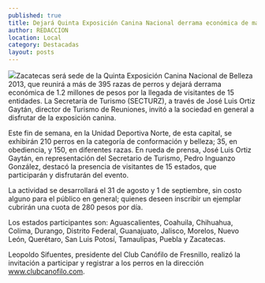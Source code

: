 ```yaml
---
published: true
title: Dejará Quinta Exposición Canina Nacional derrama económica de más de 1.2 mdp
author: REDACCION
location: Local
category: Destacadas
layout: posts
---
```


![](http://i.imgur.com/btuR1Rvm.jpg)Zacatecas será sede de la Quinta Exposición Canina Nacional de Belleza 2013, que reunirá a más de 395 razas de perros y dejará derrama económica de 1.2 millones de pesos por la llegada de visitantes de 15 entidades.
La Secretaría de Turismo (SECTURZ), a través de José Luis Ortiz Gaytán, director de Turismo de Reuniones, invitó a la sociedad en general a disfrutar de la exposición canina.
 
Este fin de semana, en la Unidad Deportiva Norte, de esta capital, se exhibirán 210 perros en la categoría de conformación y belleza; 35, en obediencia, y 150, en diferentes razas.
En rueda de prensa, José Luis Ortiz Gaytán, en representación del Secretario de Turismo, Pedro Inguanzo González, destacó la presencia de visitantes de 15 estados, que participarán y disfrutarán del evento.
 
La actividad se desarrollará el 31 de agosto y 1 de septiembre, sin costo alguno para el público en general; quienes deseen inscribir un ejemplar cubrirán una cuota de 280 pesos por día.
 
Los estados participantes son: Aguascalientes, Coahuila, Chihuahua, Colima, Durango, Distrito Federal, Guanajuato, Jalisco, Morelos, Nuevo León, Querétaro, San Luis Potosí, Tamaulipas, Puebla y Zacatecas.
 
Leopoldo Sifuentes, presidente del Club Canófilo de Fresnillo, realizó la invitación a participar y registrar a los perros en la dirección www.clubcanofilo.com.
